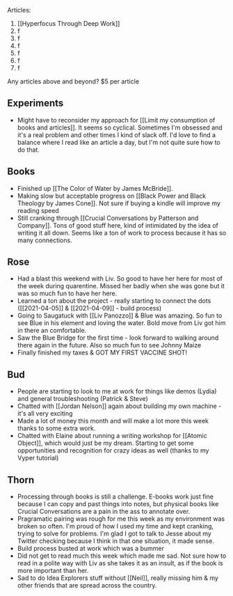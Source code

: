 Articles: 
1. [[Hyperfocus Through Deep Work]]
2. f
3. f
4. f
5. f
6. f
7. f

Any articles above and beyond? $5 per article

## Experiments
- Might have to reconsider my approach for [[Limit my consumption of books and articles]]. It seems so cyclical. Sometimes I'm obsessed and it's a real problem and other times I kind of slack off. I'd love to find a balance where I read like an article a day, but I'm not quite sure how to do that. 

## Books
- Finished up [[The Color of Water by James McBride]]. 
- Making slow but acceptable progress on [[Black Power and Black Theology by James Cone]]. Not sure if buying a kindle will improve my reading speed
- Still cranking through [[Crucial Conversations by Patterson and Company]]. Tons of good stuff here, kind of intimidated by the idea of writing it all down. Seems like a ton of work to process because it has so many connections.
## Rose 
- Had a blast this weekend with Liv. So good to have her here for most of the week during quarentine. Missed her badly when she was gone but it was so much fun to have her here. 
- Learned a ton about the project - really starting to connect the dots ([[2021-04-05]] & [[2021-04-09]] - build process)
- Going to Saugatuck with [[Liv Panozzo]] & Blue was amazing. So fun to see Blue in his element and loving the water. Bold move from Liv got him in there an comfortable. 
- Saw the Blue Bridge for the first time - look forward to walking around there again in the future. Also so much fun to see Johnny Maize
- Finally finished my taxes & GOT MY FIRST VACCINE SHOT!
## Bud 
- People are starting to look to me at work for things like demos (Lydia) and general troubleshooting (Patrick & Steve)
- Chatted with [[Jordan Nelson]] again about building my own machine - it's all very exciting
- Made a lot of money this month and will make a lot more this week thanks to some extra work. 
- Chatted with Elaine about running a writing workshop for [[Atomic Object]], which would just be my dream. Starting to get some opportunities and recognition for crazy ideas as well (thanks to my Vyper tutorial)
## Thorn
- Processing through books is still a challenge. E-books work just fine because I can copy and past things into notes, but physical books like Crucial Conversations are a pain in the ass to annotate over. 
- Pragramatic pairing was rough for me this week as my environment was broken so often. I'm proud of how I used my time and kept cranking, trying to solve for problems. I'm glad I got to talk to Jesse about my Twitter checking because I think in that one situation, it made sense. 
- Build process busted at work which was a bummer
- Did not get to read much this week which made me sad. Not sure how to read in a polite way with Liv as she takes it as an insult, as if the book is more important than her.
- Sad to do Idea Explorers stuff without [[Neil]], really missing him & my other friends that are spread across the country. 